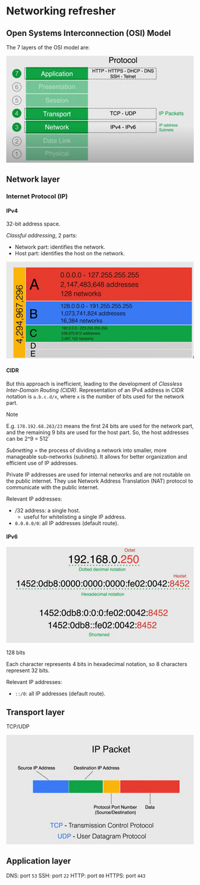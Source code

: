 # Networking refresher

## Open Systems Interconnection (OSI) Model

The 7 layers of the OSI model are:

![alt text](ch5.0-networking-refresher.osiModel.png)

## Network layer

### Internet Protocol (IP)

#### IPv4

32-bit address space.

_Classful addressing_, 2 parts:

- Network part: identifies the network.
- Host part: identifies the host on the network.

![alt text](ch5.0-networking-refresher.classfulAddressing.png)

#### CIDR

But this approach is inefficient, leading to the development of _Classless Inter-Domain Routing (CIDR)_. Representation of an IPv4 address in CIDR notation is `a.b.c.d/x`, where `x` is the number of bits used for the network part.

> [!NOTE]
> E.g. `178.192.68.263/23` means the first 24 bits are used for the network part, and the remaining 9 bits are used for the host part.
> So, the host addresses can be 2^9 = 512`

_Subnetting_ = the process of dividing a network into smaller, more manageable sub-networks (subnets). It allows for better organization and efficient use of IP addresses.

Private IP addresses are used for internal networks and are not routable on the public internet. They use Network Address Translation (NAT) protocol to communicate with the public internet.

Relevant IP addresses:

- /32 address: a single host.
  - useful for whitelisting a single IP address.
- `0.0.0.0/0`: all IP addresses (default route).

#### IPv6

![alt text](ch5.0-networking-refresher.ipv6.png)

128 bits

Each character represents 4 bits in hexadecimal notation, so 8 characters represent 32 bits.

Relevant IP addresses:

- `::/0`: all IP addresses (default route).

## Transport layer

TCP/UDP

![alt text](ch5.0-networking-refresher.tcp.udp.png)

## Application layer

DNS: port `53`
SSH: port `22`
HTTP: port `80`
HTTPS: port `443`
